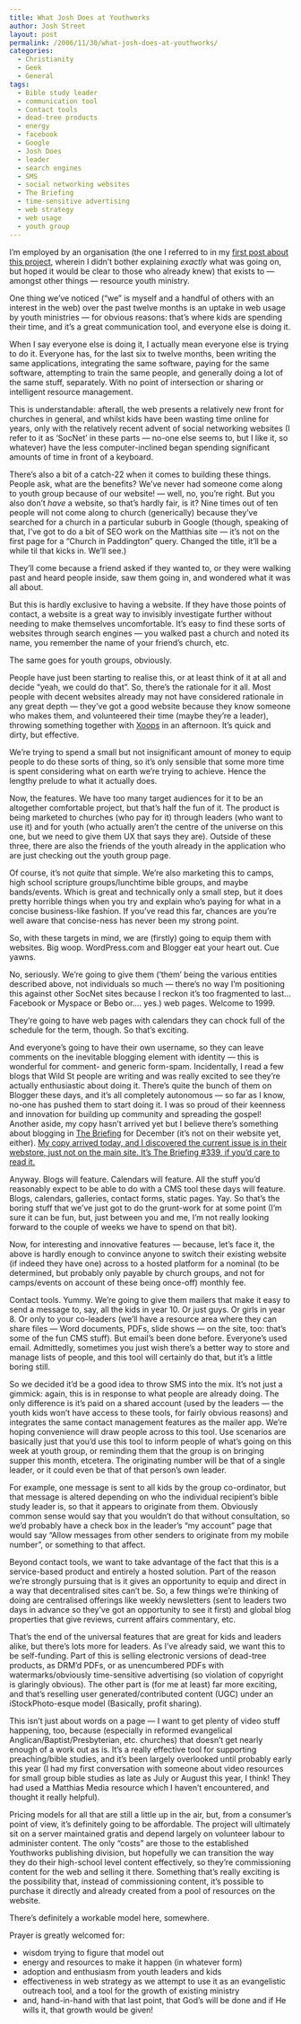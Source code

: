```yaml
---
title: What Josh Does at Youthworks
author: Josh Street
layout: post
permalink: /2006/11/30/what-josh-does-at-youthworks/
categories:
  - Christianity
  - Geek
  - General
tags:
  - Bible study leader
  - communication tool
  - Contact tools
  - dead-tree products
  - energy
  - facebook
  - Google
  - Josh Does
  - leader
  - search engines
  - SMS
  - social networking websites
  - The Briefing
  - time-sensitive advertising
  - web strategy
  - web usage
  - youth group
---
```

I&#8217;m employed by an organisation (the one I referred to in my [first post about this project][1], wherein I didn&#8217;t bother explaining *exactly* what was going on, but hoped it would be clear to those who already knew) that exists to &#8212; amongst other things &#8212; resource youth ministry.

One thing we&#8217;ve noticed (&#8220;we&#8221; is myself and a handful of others with an interest in the web) over the past twelve months is an uptake in web usage by youth ministries &#8212; for obvious reasons: that&#8217;s where kids are spending their time, and it&#8217;s a great communication tool, and everyone else is doing it.

When I say everyone else is doing it, I actually mean everyone else is trying to do it. Everyone has, for the last six to twelve months, been writing the same applications, integrating the same software, paying for the same software, attempting to train the same people, and generally doing a lot of the same stuff, separately. With no point of intersection or sharing or intelligent resource management.

This is understandable: afterall, the web presents a relatively new front for churches in general, and whilst kids have been wasting time online for years, only with the relatively recent advent of social networking websites (I refer to it as &#8216;SocNet&#8217; in these parts &#8212; no-one else seems to, but I like it, so whatever) have the less computer-inclined began spending significant amounts of time in front of a keyboard.

There&#8217;s also a bit of a catch-22 when it comes to building these things. People ask, what are the benefits? We&#8217;ve never had someone come along to youth group because of our website! &#8212; well, no, you&#8217;re right. But you also don&#8217;t *have* a website, so that&#8217;s hardly fair, is it? Nine times out of ten people will not come along to church (generically) because they&#8217;ve searched for a church in a particular suburb in Google (though, speaking of that, I&#8217;ve got to do a bit of SEO work on the Matthias site &#8212; it&#8217;s not on the first page for a &#8220;Church in Paddington&#8221; query. Changed the title, it&#8217;ll be a while til that kicks in. We&#8217;ll see.)

They&#8217;ll come because a friend asked if they wanted to, or they were walking past and heard people inside, saw them going in, and wondered what it was all about.

But this is hardly exclusive to having a website. If they have those points of contact, a website is a great way to invisibly investigate further without needing to make themselves uncomfortable. It&#8217;s easy to find these sorts of websites through search engines &#8212; you walked past a church and noted its name, you remember the name of your friend&#8217;s church, etc.

The same goes for youth groups, obviously.

People have just been starting to realise this, or at least think of it at all and decide &#8220;yeah, we could do that&#8221;. So, there&#8217;s the rationale for it all. Most people with decent websites already may not have considered rationale in any great depth &#8212; they&#8217;ve got a good website because they know someone who makes them, and volunteered their time (maybe they&#8217;re a leader), throwing something together with [Xoops][2] in an afternoon. It&#8217;s quick and dirty, but effective.

We&#8217;re trying to spend a small but not insignificant amount of money to equip people to do these sorts of thing, so it&#8217;s only sensible that some more time is spent considering what on earth we&#8217;re trying to achieve. Hence the lengthy prelude to what it actually does.

Now, the features. We have too many target audiences for it to be an altogether comfortable project, but that&#8217;s half the fun of it. The product is being marketed to churches (who pay for it) through leaders (who want to use it) and for youth (who actually aren&#8217;t the centre of the universe on this one, but we need to give them UX that says they are). Outside of these three, there are also the friends of the youth already in the application who are just checking out the youth group page.

Of course, it&#8217;s not *quite* that simple. We&#8217;re also marketing this to camps, high school scripture groups/lunchtime bible groups, and maybe bands/events. Which is great and technically only a small step, but it does pretty horrible things when you try and explain who&#8217;s paying for what in a concise business-like fashion. If you&#8217;ve read this far, chances are you&#8217;re well aware that concise-ness has never been my strong point.

So, with these targets in mind, we are (firstly) going to equip them with websites. Big woop. WordPress.com and Blogger eat your heart out. Cue yawns.

No, seriously. We&#8217;re going to give them (&#8216;them&#8217; being the various entities described above, not individuals so much &#8212; there&#8217;s no way I&#8217;m positioning this against other SocNet sites because I reckon it&#8217;s too fragmented to last&#8230; Facebook or Myspace or Bebo or&#8230;. yes.) web pages. Welcome to 1999.

They&#8217;re going to have web pages with calendars they can chock full of the schedule for the term, though. So that&#8217;s exciting.

And everyone&#8217;s going to have their own username, so they can leave comments on the inevitable blogging element with identity &#8212; this is wonderful for comment- and generic form-spam. Incidentally, I read a few blogs that Wild St people are writing and was really excited to see they&#8217;re actually enthusiastic about doing it. There&#8217;s quite the bunch of them on Blogger these days, and it&#8217;s all completely autonomous &#8212; so far as I know, no-one has pushed them to start doing it. I was so proud of their keenness and innovation for building up community and spreading the gospel! Another aside, my copy hasn&#8217;t arrived yet but I believe there&#8217;s something about blogging in [The Briefing][3] for December (it&#8217;s not on their website yet, either). <ins datetime="2006-11-30T11:18:00+00:00">My copy arrived today, and I discovered the current issue is in their webstore, just not on the main site. It&#8217;s <a href="http://secure.fellowworkers.com/cgi-bin/mmstore/ebrfg339.html">The Briefing #339</a>, if you&#8217;d care to read it.</ins>

Anyway. Blogs will feature. Calendars will feature. All the stuff you&#8217;d reasonably expect to be able to do with a CMS tool these days will feature. Blogs, calendars, galleries, contact forms, static pages. Yay. So that&#8217;s the boring stuff that we&#8217;ve just got to do the grunt-work for at some point (I&#8217;m sure it can be fun, but, just between you and me, I&#8217;m not really looking forward to the couple of weeks we have to spend on that bit).

Now, for interesting and innovative features &#8212; because, let&#8217;s face it, the above is hardly enough to convince anyone to switch their existing website (if indeed they have one) across to a hosted platform for a nominal (to be determined, but probably only payable by church groups, and not for camps/events on account of these being once-off) monthly fee.

Contact tools. Yummy. We&#8217;re going to give them mailers that make it easy to send a message to, say, all the kids in year 10. Or just guys. Or girls in year 8. Or only to your co-leaders (we&#8217;ll have a resource area where they can share files &#8212; Word documents, PDFs, slide shows &#8212; on the site, too: that&#8217;s some of the fun CMS stuff). But email&#8217;s been done before. Everyone&#8217;s used email. Admittedly, sometimes you just wish there&#8217;s a better way to store and manage lists of people, and this tool will certainly do that, but it&#8217;s a little boring still.

So we decided it&#8217;d be a good idea to throw SMS into the mix. It&#8217;s not just a gimmick: again, this is in response to what people are already doing. The only difference is it&#8217;s paid on a shared account (used by the leaders &#8212; the youth kids won&#8217;t have access to these tools, for fairly obvious reasons) and integrates the same contact management features as the mailer app. We&#8217;re hoping convenience will draw people across to this tool. Use scenarios are basically just that you&#8217;d use this tool to inform people of what&#8217;s going on this week at youth group, or reminding them that the group is on bringing supper this month, etcetera. The originating number will be that of a single leader, or it could even be that of that person&#8217;s own leader.

For example, one message is sent to all kids by the group co-ordinator, but that message is altered depending on who the individual recipient&#8217;s bible study leader is, so that it appears to originate from them. Obviously common sense would say that you wouldn&#8217;t do that without consultation, so we&#8217;d probably have a check box in the leader&#8217;s &#8220;my account&#8221; page that would say &#8220;Allow messages from other senders to originate from my mobile number&#8221;, or something to that affect.

Beyond contact tools, we want to take advantage of the fact that this is a service-based product and entirely a hosted solution. Part of the reason we&#8217;re strongly pursuing that is it gives an opportunity to equip and direct in a way that decentralised sites can&#8217;t be. So, a few things we&#8217;re thinking of doing are centralised offerings like weekly newsletters (sent to leaders two days in advance so they&#8217;ve got an opportunity to see it first) and global blog properties that give reviews, current affairs commentary, etc.

That&#8217;s the end of the universal features that are great for kids and leaders alike, but there&#8217;s lots more for leaders. As I&#8217;ve already said, we want this to be self-funding. Part of this is selling electronic versions of dead-tree products, as DRM&#8217;d PDFs, or as unencumbered PDFs with watermarks/obviously time-sensitive advertising (so violation of copyright is glaringly obvious). The other part is (for me at least) far more exciting, and that&#8217;s reselling user generated/contributed content (UGC) under an iStockPhoto-esque model (Basically, profit sharing).

This isn&#8217;t just about words on a page &#8212; I want to get plenty of video stuff happening, too, because (especially in reformed evangelical Anglican/Baptist/Presbyterian, etc. churches) that doesn&#8217;t get nearly enough of a work out as is. It&#8217;s a really effective tool for supporting preaching/bible studies, and it&#8217;s been largely overlooked until probably early this year (I had my first conversation with someone about video resources for small group bible studies as late as July or August this year, I think! They had used a Matthias Media resource which I haven&#8217;t encountered, and thought it really helpful).

Pricing models for all that are still a little up in the air, but, from a consumer&#8217;s point of view, it&#8217;s definitely going to be affordable. The project will ultimately sit on a server maintained gratis and depend largely on volunteer labour to administer content. The only &#8220;costs&#8221; are those to the established Youthworks publishing division, but hopefully we can transition the way they do their high-school level content effectively, so they&#8217;re commissioning content for the web and selling it there. Something that&#8217;s really exciting is the possibility that, instead of commissioning content, it&#8217;s possible to purchase it directly and already created from a pool of resources on the website.

There&#8217;s definitely a workable model here, somewhere.

Prayer is greatly welcomed for:

*   wisdom trying to figure that model out
*   energy and resources to make it happen (in whatever form)
*   adoption and enthusiasm from youth leaders and kids
*   effectiveness in web strategy as we attempt to use it as an evangelistic outreach tool, and a tool for the growth of existing ministry
*   and, hand-in-hand with that last point, that God&#8217;s will be done and if He wills it, that growth would be given!

 [1]: /blog/2006/11/23/ri-a-few-months-on-and-a-bit-about-databases
 [2]: http://www.xoops.org/
 [3]: http://www.matthiasmedia.com.au/